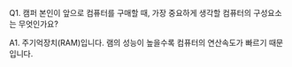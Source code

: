 Q1. 캠퍼 본인이 앞으로 컴퓨터를 구매할 때, 가장 중요하게 생각할 컴퓨터의 구성요소는 무엇인가요?

A1. 주기억장치(RAM)입니다. 램의 성능이 높을수록 컴퓨터의 연산속도가 빠르기 때문입니다.

